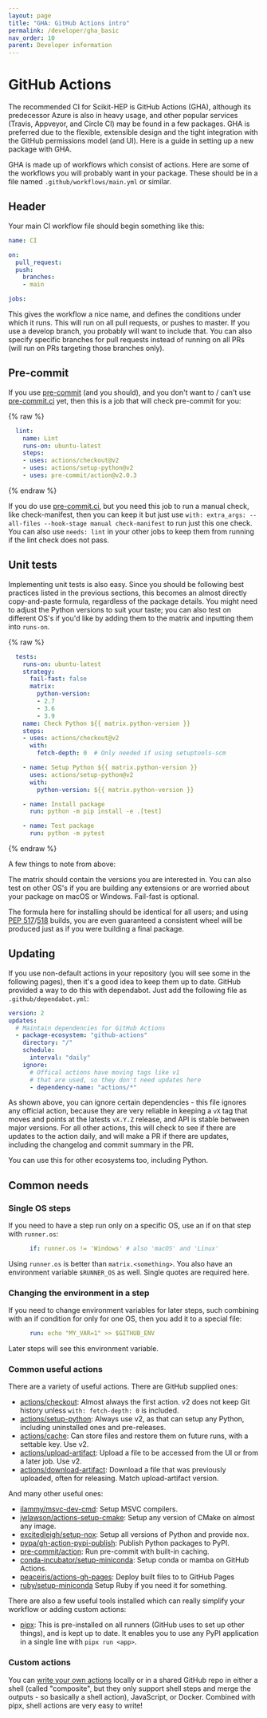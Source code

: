 ```yaml
---
layout: page
title: "GHA: GitHub Actions intro"
permalink: /developer/gha_basic
nav_order: 10
parent: Developer information
---
```


# GitHub Actions

The recommended CI for Scikit-HEP is GitHub Actions (GHA), although its
predecessor Azure is also in heavy usage, and other popular services (Travis,
Appveyor, and Circle CI) may be found in a few packages. GHA is preferred due
to the flexible, extensible design and the tight integration with the GitHub
permissions model (and UI). Here is a guide in setting up a new package with GHA.

GHA is made up of workflows which consist of actions. Here are some of the
workflows you will probably want in your package. These should be in a file
named `.github/workflows/main.yml` or similar.

## Header

Your main CI workflow file should begin something like this:

```yaml
name: CI

on:
  pull_request:
  push:
    branches:
    - main

jobs:
```

This gives the workflow a nice name, and defines the conditions under which it
runs. This will run on all pull requests, or pushes to master. If you use a
develop branch, you probably will want to include that.  You can also specify
specific branches for pull requests instead of running on all PRs (will run on
PRs targeting those branches only).

## Pre-commit

If you use [pre-commit](https://pre-commit.com) (and you should), and you don't
want to / can't use [pre-commit.ci](https://pre-commit.ci) yet,
then this is a job that will check pre-commit for you:

{% raw %}
```yaml
  lint:
    name: Lint
    runs-on: ubuntu-latest
    steps:
    - uses: actions/checkout@v2
    - uses: actions/setup-python@v2
    - uses: pre-commit/action@v2.0.3
```
{% endraw %}

If you do use [pre-commit.ci](https://pre-commit.ci), but you
need this job to run a manual check, like check-manifest, then you can keep it
but just use `with: extra_args: --all-files --hook-stage manual check-manifest`
to run just this one check. You can also use `needs: lint` in your other jobs
to keep them from running if the lint check does not pass.

## Unit tests

Implementing unit tests is also easy. Since you should be following best
practices listed in the previous sections, this becomes an almost directly
copy-and-paste formula, regardless of the package details. You might need to
adjust the Python versions to suit your taste; you can also test on different
OS's if you'd like by adding them to the matrix and inputting them into
`runs-on`.


{% raw %}
```yaml
  tests:
    runs-on: ubuntu-latest
    strategy:
      fail-fast: false
      matrix:
        python-version:
        - 2.7
        - 3.6
        - 3.9
    name: Check Python ${{ matrix.python-version }}
    steps:
    - uses: actions/checkout@v2
      with:
        fetch-depth: 0  # Only needed if using setuptools-scm

    - name: Setup Python ${{ matrix.python-version }}
      uses: actions/setup-python@v2
      with:
        python-version: ${{ matrix.python-version }}

    - name: Install package
      run: python -m pip install -e .[test]

    - name: Test package
      run: python -m pytest
```
{% endraw %}

A few things to note from above:

The matrix should contain the versions you are interested in. You can also test
on other OS's if you are building any extensions or are worried about your
package on macOS or Windows. Fail-fast is optional.

The formula here for installing should be identical for all users; and using
[PEP 517](https://www.python.org/dev/peps/pep-0517/)/[518](https://www.python.org/dev/peps/pep-0518/)
builds, you are even guaranteed a consistent wheel will be produced just as if
you were building a final package.


## Updating

If you use non-default actions in your repository (you will see some in the
following pages), then it's a good idea to keep them up to date. GitHub
provided a way to do this with dependabot. Just add the following file as
`.github/dependabot.yml`:

```yaml
version: 2
updates:
  # Maintain dependencies for GitHub Actions
  - package-ecosystem: "github-actions"
    directory: "/"
    schedule:
      interval: "daily"
    ignore:
      # Offical actions have moving tags like v1
      # that are used, so they don't need updates here
      - dependency-name: "actions/*"
```

As shown above, you can ignore certain dependencies - this file ignores any
official action, because they are very reliable in keeping a `vX` tag that
moves and points at the latests `vX.Y.Z` release, and API is stable between
major versions. For all other actions, this will check to see if there are
updates to the action daily, and will make a PR if there are updates, including
the changelog and commit summary in the PR.

You can use this for other ecosystems too, including Python.

## Common needs

### Single OS steps

If you need to have a step run only on a specific OS, use an if on that step with `runner.os`:

```yaml
      if: runner.os != 'Windows' # also 'macOS' and 'Linux'
```

Using `runner.os` is better than `matrix.<something>`. You also have an
environment variable `$RUNNER_OS` as well. Single quotes are required here.

### Changing the environment in a step

If you need to change environment variables for later steps, such combining
with an if condition for only for one OS, then you add it to a special file:

```yaml
      run: echo "MY_VAR=1" >> $GITHUB_ENV
```

Later steps will see this environment variable.

### Common useful actions

There are a variety of useful actions. There are GitHub supplied ones:

* [actions/checkout](https://github.com/actions/checkout): Almost always the first action. v2 does not keep Git history unless `with: fetch-depth: 0` is included.
* [actions/setup-python](https://github.com/actions/setup-python): Always use v2, as that can setup any Python, including uninstalled ones and pre-releases. 
* [actions/cache](https://github.com/actions/cache): Can store files and restore them on future runs, with a settable key. Use v2.
* [actions/upload-artifact](https://github.com/actions/upload-artifact): Upload a file to be accessed from the UI or from a later job. Use v2. 
* [actions/download-artifact](https://github.com/actions/download-artifact): Download a file that was previously uploaded, often for releasing. Match upload-artifact version. 

And many other useful ones:

* [ilammy/msvc-dev-cmd](https://github.com/ilammy/msvc-dev-cmd): Setup MSVC compilers.
* [jwlawson/actions-setup-cmake](https://github.com/jwlawson/actions-setup-cmake): Setup any version of CMake on almost any image.
* [excitedleigh/setup-nox](https://github.com/excitedleigh/setup-nox): Setup all versions of Python and provide nox.
* [pypa/gh-action-pypi-publish](https://github.com/pypa/gh-action-pypi-publish): Publish Python packages to PyPI.
* [pre-commit/action](https://github.com/pre-commit/action): Run pre-commit with built-in caching.
* [conda-incubator/setup-miniconda](https://github.com/conda-incubator/setup-miniconda): Setup conda or mamba on GitHub Actions.
* [peaceiris/actions-gh-pages](https://github.com/peaceiris/actions-gh-pages): Deploy built files to to GitHub Pages
* [ruby/setup-miniconda](https://github.com/ruby/setup-ruby) Setup Ruby if you need it for something.

There are also a few useful tools installed which can really simplify your workflow or adding custom actions:

* [pipx](https://github.com/pypy/pipx): This is pre-installed on all runners (GitHub uses to set up other things), and is kept up to date. It enables you to use any PyPI application in a single line with `pipx run <app>`.


### Custom actions

You can [write your own actions](https://docs.github.com/en/actions/creating-actions) locally or in a shared GitHub repo in either a shell (called "composite", but they only support shell steps and merge the outputs - so basically a shell action), JavaScript, or Docker. Combined with pipx, shell actions are very easy to write!

